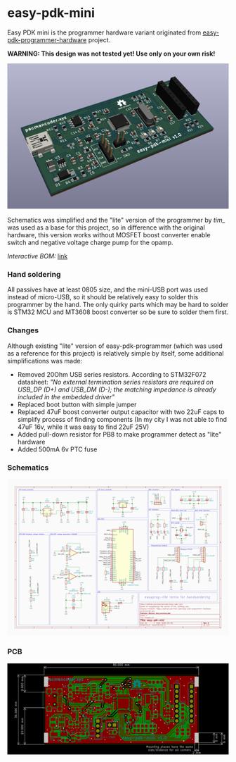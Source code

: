 # easy-pdk-mini

Easy PDK mini is the programmer hardware variant originated from
[easy-pdk-programmer-hardware](https://github.com/free-pdk/easy-pdk-programmer-hardware) project.

**WARNING: This design was not tested yet! Use only on your own risk!**

![render](img/render.png)

Schematics was simplified and the "lite" version of the programmer by *tim_* was used as a base for
this project, so in difference with the original hardware, this version works without MOSFET boost
converter enable switch and negative voltage charge pump for the opamp.


*Interactive BOM:* [link](http://blog.pacmancoder.xyz/easy-pdk-mini/)

### Hand soldering
All passives have at least 0805 size, and the mini-USB port was used instead of micro-USB, so it
should be relatively easy to solder this programmer by the hand. The only quirky parts which may be
hard to solder is STM32 MCU and MT3608 boost converter so be sure to solder them first. 

### Changes
Although existing "lite" version of easy-pdk-programmer (which was used as a reference for this
project) is relatively simple by itself, some additional simplifications was made:
- Removed 20Ohm USB series resistors. According to STM32F072 datasheet: *"No external termination
series resistors are required on USB_DP (D+) and USB_DM (D-); the matching impedance is already
included in the embedded driver"*
- Replaced boot button with simple jumper
- Replaced 47uF boost converter output capacitor with two 22uF caps to simplify process of finding
components (In my city I was not able to find 47uF 16v, while it was easy to find 22uF 25V)
- Added pull-down resistor for PB8 to make programmer detect as "lite" hardware
- Added 500mA 6v PTC fuse


### Schematics
![schematics](img/schematics.png)

### PCB
![pcb](img/pcb.png)
